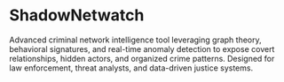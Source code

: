 # ShadowNetwatch
Advanced criminal network intelligence tool leveraging graph theory, behavioral signatures, and real-time anomaly detection to expose covert relationships, hidden actors, and organized crime patterns. Designed for law enforcement, threat analysts, and data-driven justice systems.
